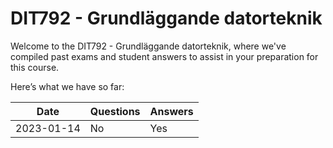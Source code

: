 # DIT792 - Grundläggande datorteknik
Welcome to the DIT792 - Grundläggande datorteknik, where we've compiled past exams and student answers to assist in your preparation for this course.

Here’s what we have so far:

|    Date    | Questions | Answers |
|------------|-----------|---------|
| 2023-01-14 | No        | Yes     |
